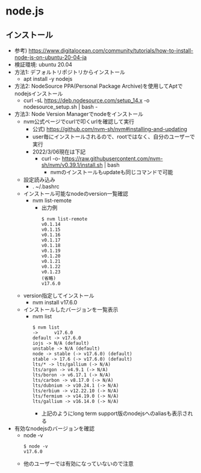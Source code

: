 # node.js

## インストール

* 参考) https://www.digitalocean.com/community/tutorials/how-to-install-node-js-on-ubuntu-20-04-ja
* 検証環境: ubuntu 20.04
* 方法1: デフォルトリポジトリからインストール
  * apt install -y nodejs
* 方法2: NodeSource PPA(Personal Package Archive)を使用してAptでnodejsインストール
  * curl -sL https://deb.nodesource.com/setup_14.x -o nodesource_setup.sh | bash -
* 方法3: Node Version Managerでnodeをインストール
  * nvm公式ページでcurlで叩くurlを確認して実行
    * 公式) https://github.com/nvm-sh/nvm#installing-and-updating
    * user毎にインストールされるので、rootではなく、自分のユーザーで実行
    * 2022/3/06現在は下記
      * curl -o- https://raw.githubusercontent.com/nvm-sh/nvm/v0.39.1/install.sh | bash
        * nvmのインストールもupdateも同じコマンドで可能
  * 設定読み込み
    * . ~/.bashrc
  * インストール可能なnodeのversion一覧確認
    * nvm list-remote
      * 出力例
        ```
        $ nvm list-remote
        v0.1.14
        v0.1.15
        v0.1.16
        v0.1.17
        v0.1.18
        v0.1.19
        v0.1.20
        v0.1.21
        v0.1.22
        v0.1.23
        (省略)
        v17.6.0
        ```
  * version指定してインストール
    * nvm install v17.6.0
  * インストールしたバージョンを一覧表示
    * nvm list
      ```
      $ nvm list
      ->      v17.6.0
      default -> v17.6.0
      iojs -> N/A (default)
      unstable -> N/A (default)
      node -> stable (-> v17.6.0) (default)
      stable -> 17.6 (-> v17.6.0) (default)
      lts/* -> lts/gallium (-> N/A)
      lts/argon -> v4.9.1 (-> N/A)
      lts/boron -> v6.17.1 (-> N/A)
      lts/carbon -> v8.17.0 (-> N/A)
      lts/dubnium -> v10.24.1 (-> N/A)
      lts/erbium -> v12.22.10 (-> N/A)
      lts/fermium -> v14.19.0 (-> N/A)
      lts/gallium -> v16.14.0 (-> N/A)
      ```
      * 上記のようにlong term support版のnodejsへのaliasも表示される
* 有効なnodejsのバージョンを確認
  * node -v
    ```
    $ node -v
    v17.6.0
    ````
  * 他のユーザーでは有効になっていないので注意